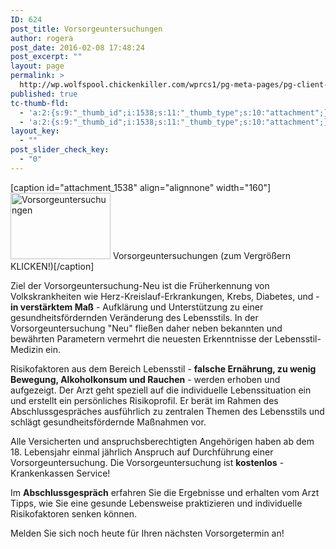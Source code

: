 ```yaml
---
ID: 624
post_title: Vorsorgeuntersuchungen
author: rogera
post_date: 2016-02-08 17:48:24
post_excerpt: ""
layout: page
permalink: >
  http://wp.wolfspool.chickenkiller.com/wprcs1/pg-meta-pages/pg-client-pages-rmz/kassenleistungen/spezielle-untersuchungen/vorsorgeuntersuchungen/
published: true
tc-thumb-fld:
  - 'a:2:{s:9:"_thumb_id";i:1538;s:11:"_thumb_type";s:10:"attachment";}'
  - 'a:2:{s:9:"_thumb_id";i:1538;s:11:"_thumb_type";s:10:"attachment";}'
layout_key:
  - ""
post_slider_check_key:
  - "0"
---
```

[caption id="attachment_1538" align="alignnone" width="160"]<a href="http://wp.wolfspool.chickenkiller.com/wpasecms/wp-content/uploads/2016/04/vun.jpg"><img class="wp-image-1538" src="http://wp.wolfspool.chickenkiller.com/wpasecms/wp-content/uploads/2016/04/vun.jpg" alt="Vorsorgeuntersuchungen" width="160" height="106" /></a> Vorsorgeuntersuchungen (zum Vergrößern KLICKEN!)[/caption]

Ziel der Vorsorgeuntersuchung-Neu ist die Früherkennung von Volkskrankheiten wie Herz-Kreislauf-Erkrankungen, Krebs, Diabetes, und - <strong>in verstärktem Maß</strong> - Aufklärung und Unterstützung zu einer gesundheitsfördernden Veränderung des Lebensstils. In der Vorsorgeuntersuchung "Neu" fließen daher neben bekannten und bewährten Parametern vermehrt die neuesten Erkenntnisse der Lebensstil-Medizin ein.

Risikofaktoren aus dem Bereich Lebensstil - <strong>falsche Ernährung, zu wenig Bewegung, Alkoholkonsum und Rauchen</strong> - werden erhoben und aufgezeigt. Der Arzt geht speziell auf die individuelle Lebenssituation ein und erstellt ein persönliches Risikoprofil. Er berät im Rahmen des Abschlussgespräches ausführlich zu zentralen Themen des Lebensstils und schlägt gesundheitsfördernde Maßnahmen vor.

Alle Versicherten und anspruchsberechtigten Angehörigen haben ab dem 18. Lebensjahr einmal jährlich Anspruch auf Durchführung einer Vorsorgeuntersuchung. Die Vorsorgeuntersuchung ist <strong>kostenlos</strong> - Krankenkassen Service!

Im <b>Abschlussgespräch</b> erfahren Sie die Ergebnisse und erhalten vom Arzt Tipps, wie Sie eine gesunde Lebensweise praktizieren und individuelle Risikofaktoren senken können.

Melden Sie sich noch heute für Ihren nächsten Vorsorgetermin an!